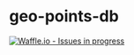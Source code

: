 # geo-points-db
[![Waffle.io - Issues in progress](https://badge.waffle.io/gavin-love/geo-points-db.png?label=in%20progress&title=In%20Progress)](http://waffle.io/gavin-love/geo-points-db)
